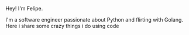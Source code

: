 Hey! I'm Felipe.

I'm a software engineer passionate about Python and flirting with Golang. Here i share some crazy things i do using code
